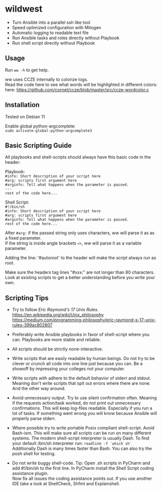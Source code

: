 # wildwest
- Turn Ansible into a parallel ssh like tool
- Speed optimized configuration with Mitogen
- Automatic logging to readable text file
- Run Ansible tasks and roles directly without Playbook
- Run shell script directly without Playbook

## Usage
Run `ww -h` to get help.

ww uses CCZE internally to colorize logs.  
Read the code here to see what words will be highlighted in different colors: here: https://github.com/cornet/ccze/blob/master/src/ccze-wordcolor.c

## Installation
Tested on Debian 11

Enable global python-argcomplete:  
`sudo activate-global-python-argcomplete3`  

## Basic Scripting Guide
All playbooks and shell-scripts should always have this basic code in the header:  

Playbook:  
`#info: Short description of your script here`  
`#arg: scripts first argument here`  
`#arginfo: Tell what happens when the parameter is passed.`  
`---`  
`rest of the code here...`

Shell Script:  
`#!/bin/sh`  
`#info: Short description of your script here`  
`#arg: scripts first argument here`  
`#arginfo: Tell what happens when the parameter is passed.`  
`rest of the code here...`

After `#arg:` if the passed string only uses characters, ww will parse it as as a fixed parameter.  
If the string is inside angle brackets `<>`, ww will parse it as a variable parameter.

Adding the line: '#autoroot' to the header will make the script always run as root.

Make sure the headers tag lines "#xxx:" are not longer than 80 characters.  
Look at existing scripts to get a better understanding before you write your own.

## Scripting Tips

* Try to follow *Eric Raymond's 17 Unix Rules*.  
https://en.wikipedia.org/wiki/Unix_philosophy  
https://medium.com/programming-philosophy/eric-raymond-s-17-unix-rules-399ac802807

* Preferably write Ansible playbooks in favor of shell-script where you can. Playbooks are more stable and reliable.

* All scripts should be strictly none-interactive.

* Write scripts that are easily readable by human beings. Do not try to be clever or crunch all code into one line just because you can. Be a showoff by impressing your colleges not your computer.

* Write scripts with adhere to the default behavior of stderr and stdout. Meaning don't write scripts that spit out errors where there are none. And the other way around.

* Avoid unnecessary output. Try to use silent confirmation often. Meaning if the requests action/task worked, do not print out unnecessary confirmations. This will keep log-files readable. Especially if you run a lot of tasks. If something went wrong you will know because Ansible will properly parse stderr.

* Where possible try to write portable Posix compliant shell-script. Avoid Bash-ism. This will make sure all scripts can be run on many different systems. The modern shell-script interpreter is usually Dash. To find your default /bin/sh interpreter run: ```readlink -f `which sh` ``` Additionally Dash is many times faster than Bash. You can also try the posh shell for testing.

* Do not write buggy shell-code. Tip: Open .sh scripts in PyCharm and add #!/bin/sh to the first line. In PyCharm install the Shell Script coding assistance plugin.  
Now fix all issues the coding assistance points out. If you use another IDE take a look at ShellCheck, Shfmt and Explainshell.